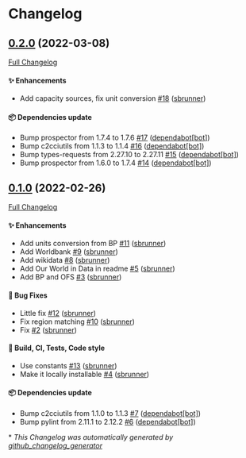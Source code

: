 # Changelog

## [0.2.0](https://github.com/sbrunner/shifter-pandas/tree/0.2.0) (2022-03-08)

[Full Changelog](https://github.com/sbrunner/shifter-pandas/compare/0.1.0...0.2.0)

#### :sparkles: Enhancements

- Add capacity sources, fix unit conversion [\#18](https://github.com/sbrunner/shifter-pandas/pull/18) ([sbrunner](https://github.com/sbrunner))

#### :package: Dependencies update

- Bump prospector from 1.7.4 to 1.7.6 [\#17](https://github.com/sbrunner/shifter-pandas/pull/17) ([dependabot[bot]](https://github.com/apps/dependabot))
- Bump c2cciutils from 1.1.3 to 1.1.4 [\#16](https://github.com/sbrunner/shifter-pandas/pull/16) ([dependabot[bot]](https://github.com/apps/dependabot))
- Bump types-requests from 2.27.10 to 2.27.11 [\#15](https://github.com/sbrunner/shifter-pandas/pull/15) ([dependabot[bot]](https://github.com/apps/dependabot))
- Bump prospector from 1.6.0 to 1.7.4 [\#14](https://github.com/sbrunner/shifter-pandas/pull/14) ([dependabot[bot]](https://github.com/apps/dependabot))

## [0.1.0](https://github.com/sbrunner/shifter-pandas/tree/0.1.0) (2022-02-26)

[Full Changelog](https://github.com/sbrunner/shifter-pandas/compare/894a900206d1b42ed2d850b112ab8f3360703eda...0.1.0)

#### :sparkles: Enhancements

- Add units conversion from BP [\#11](https://github.com/sbrunner/shifter-pandas/pull/11) ([sbrunner](https://github.com/sbrunner))
- Add Worldbank [\#9](https://github.com/sbrunner/shifter-pandas/pull/9) ([sbrunner](https://github.com/sbrunner))
- Add wikidata [\#8](https://github.com/sbrunner/shifter-pandas/pull/8) ([sbrunner](https://github.com/sbrunner))
- Add Our World in Data in readme [\#5](https://github.com/sbrunner/shifter-pandas/pull/5) ([sbrunner](https://github.com/sbrunner))
- Add BP and OFS [\#3](https://github.com/sbrunner/shifter-pandas/pull/3) ([sbrunner](https://github.com/sbrunner))

#### :bug: Bug Fixes

- Little fix [\#12](https://github.com/sbrunner/shifter-pandas/pull/12) ([sbrunner](https://github.com/sbrunner))
- Fix region matching [\#10](https://github.com/sbrunner/shifter-pandas/pull/10) ([sbrunner](https://github.com/sbrunner))
- Fix [\#2](https://github.com/sbrunner/shifter-pandas/pull/2) ([sbrunner](https://github.com/sbrunner))

#### :wrench: Build, CI, Tests, Code style

- Use constants [\#13](https://github.com/sbrunner/shifter-pandas/pull/13) ([sbrunner](https://github.com/sbrunner))
- Make it locally installable [\#4](https://github.com/sbrunner/shifter-pandas/pull/4) ([sbrunner](https://github.com/sbrunner))

#### :package: Dependencies update

- Bump c2cciutils from 1.1.0 to 1.1.3 [\#7](https://github.com/sbrunner/shifter-pandas/pull/7) ([dependabot[bot]](https://github.com/apps/dependabot))
- Bump pylint from 2.11.1 to 2.12.2 [\#6](https://github.com/sbrunner/shifter-pandas/pull/6) ([dependabot[bot]](https://github.com/apps/dependabot))

\* _This Changelog was automatically generated by [github_changelog_generator](https://github.com/github-changelog-generator/github-changelog-generator)_
